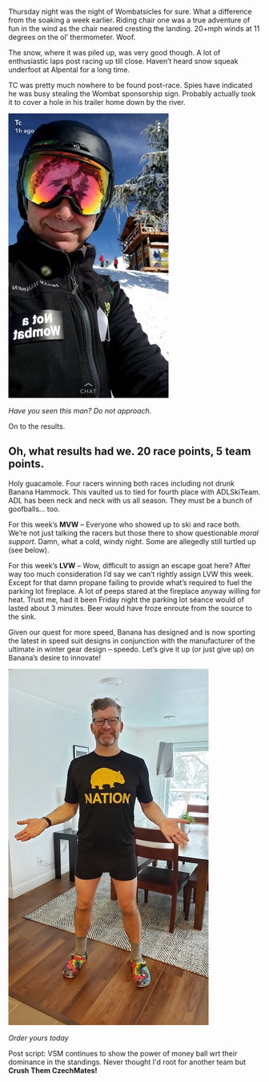 Thursday night was the night of Wombatsicles for sure. What a difference from the soaking a week earlier. Riding chair one was a true adventure of fun in the wind as the chair neared cresting the landing. 
20+mph winds at 11 degrees on the ol’ thermometer. Woof. 

The snow, where it was piled up, was very good though. A lot of enthusiastic laps post racing up till close. Haven’t heard snow squeak underfoot at Alpental for a long time. 

TC was pretty much nowhere to be found post-race. Spies have indicated he was busy stealing the Wombat sponsorship sign. Probably actually took it to cover a hole in his trailer home down by the river.

![](/images/TCWanted2021.jpeg)

*Have you seen this man? Do not approach.*
 
On to the results. 
## Oh, what results had we. 20 race points, 5 team points. ### 
Holy guacamole. Four racers winning both races including not drunk Banana Hammock. This vaulted us to tied for fourth place with ADLSkiTeam. 
ADL has been neck and neck with us all season. They must be a bunch of goofballs… too.
 
For this week’s **MVW** – Everyone who showed up to ski and race both. We’re not just talking the racers but those there to show questionable _moral support_. 
Damn, what a cold, windy night. Some are allegedly still turtled up (see below).
 
For this week’s **LVW** – Wow, difficult to assign an escape goat here? After way too much consideration I’d say we can’t rightly assign LVW this week.  
Except for that damn propane failing to provide what’s required to fuel the parking lot fireplace. A lot of peeps stared at the fireplace anyway willing for heat. 
Trust me, had it been Friday night the parking lot séance would of lasted about 3 minutes. Beer would have froze enroute from the source to the sink.
 
Given our quest for more speed, Banana has designed and is now sporting the latest in speed suit designs in conjunction with the manufacturer of the ultimate in winter gear design – speedo. 
Let’s give it up (or just give up) on Banana’s desire to innovate!

![](/images/bananasuit2021.jpeg)

*Order yours today*

Post script: VSM continues to show the power of money ball wrt their dominance in the standings. Never thought I'd root for another team but **Crush Them CzechMates!**
